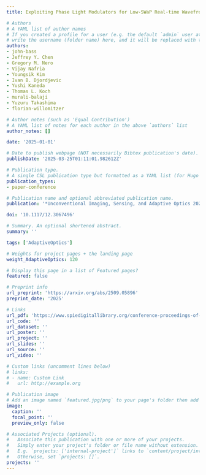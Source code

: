 ```yaml
---
title: Exploiting Phase Light Modulators for Low-SWaP Real-time Wavefront Correction at High-Resolution

# Authors
# A YAML list of author names
# If you created a profile for a user (e.g. the default `admin` user at `content/authors/admin/`), 
# write the username (folder name) here, and it will be replaced with their full name and linked to their profile.
authors:
- john-bass
- Jeffrey Y. Chen
- Gregory M. Nero
- Vijay Nafria
- Youngsik Kim
- Ivan B. Djordjevic
- Yushi Kaneda
- Thomas L. Koch
- murali-balaji
- Yuzuru Takashima
- florian-willomitzer

# Author notes (such as 'Equal Contribution')
# A YAML list of notes for each author in the above `authors` list
author_notes: []

date: '2025-01-01'

# Date to publish webpage (NOT necessarily Bibtex publication's date).
publishDate: '2025-03-25T01:11:01.982612Z'

# Publication type.
# A single CSL publication type but formatted as a YAML list (for Hugo requirements).
publication_types:
- paper-conference

# Publication name and optional abbreviated publication name.
publication: '*Unconventional Imaging, Sensing, and Adaptive Optics 2025*'

doi: '10.1117/12.3067496'

# Summary. An optional shortened abstract.
summary: ''

tags: ['AdaptiveOptics']

# Weights for project pages + the landing page
weight_AdaptiveOptics: 120

# Display this page in a list of Featured pages?
featured: false

# Preprint info
url_preprint: 'https://arxiv.org/abs/2509.05896'
preprint_date: '2025'

# Links
url_pdf: 'https://www.spiedigitallibrary.org/conference-proceedings-of-spie/13619/136191O/Exploiting-phase-light-modulators-for-low-SWaP-real-time-wavefront/10.1117/12.3067496.full'
url_code: ''
url_dataset: ''
url_poster: ''
url_project: ''
url_slides: ''
url_source: ''
url_video: ''

# Custom links (uncomment lines below)
# links:
# - name: Custom Link
#   url: http://example.org

# Publication image
# Add an image named `featured.jpg/png` to your page's folder then add a caption below.
image:
  caption: ''
  focal_point: ''
  preview_only: false

# Associated Projects (optional).
#   Associate this publication with one or more of your projects.
#   Simply enter your project's folder or file name without extension.
#   E.g. `projects: ['internal-project']` links to `content/project/internal-project/index.md`.
#   Otherwise, set `projects: []`.
projects: ''
---
```

